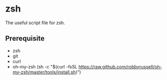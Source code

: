 # zsh
The useful script file for zsh.

## Prerequisite
- zsh
- git
- curl
- oh-my-zsh (sh -c "$(curl -fsSL https://raw.github.com/robbyrussell/oh-my-zsh/master/tools/install.sh)")
